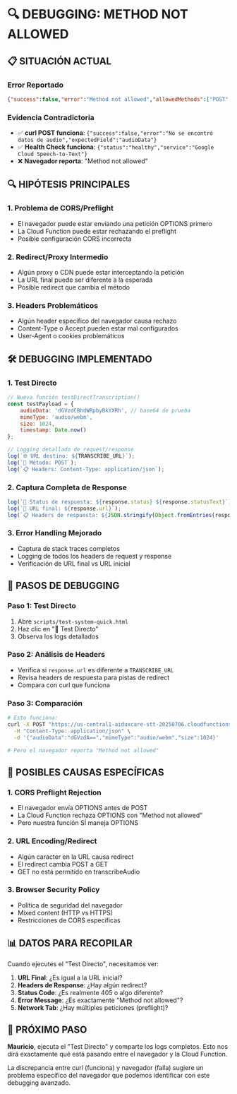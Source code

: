# 🔍 DEBUGGING: METHOD NOT ALLOWED

## 📋 **SITUACIÓN ACTUAL**

### **Error Reportado**
```json
{"success":false,"error":"Method not allowed","allowedMethods":["POST","OPTIONS"]}
```

### **Evidencia Contradictoria**
- ✅ **curl POST funciona**: `{"success":false,"error":"No se encontró datos de audio","expectedField":"audioData"}`
- ✅ **Health Check funciona**: `{"status":"healthy","service":"Google Cloud Speech-to-Text"}`
- ❌ **Navegador reporta**: "Method not allowed"

## 🔍 **HIPÓTESIS PRINCIPALES**

### **1. Problema de CORS/Preflight**
- El navegador puede estar enviando una petición OPTIONS primero
- La Cloud Function puede estar rechazando el preflight
- Posible configuración CORS incorrecta

### **2. Redirect/Proxy Intermedio**
- Algún proxy o CDN puede estar interceptando la petición
- La URL final puede ser diferente a la esperada
- Posible redirect que cambia el método

### **3. Headers Problemáticos**
- Algún header específico del navegador causa rechazo
- Content-Type o Accept pueden estar mal configurados
- User-Agent o cookies problemáticos

## 🛠️ **DEBUGGING IMPLEMENTADO**

### **1. Test Directo**
```javascript
// Nueva función testDirectTranscription()
const testPayload = {
    audioData: 'dGVzdCBhdWRpbyBkYXRh', // base64 de prueba
    mimeType: 'audio/webm',
    size: 1024,
    timestamp: Date.now()
};

// Logging detallado de request/response
log(`🌐 URL destino: ${TRANSCRIBE_URL}`);
log(`📡 Método: POST`);
log(`📋 Headers: Content-Type: application/json`);
```

### **2. Captura Completa de Response**
```javascript
log(`📡 Status de respuesta: ${response.status} ${response.statusText}`);
log(`🔗 URL final: ${response.url}`);
log(`📋 Headers de respuesta: ${JSON.stringify(Object.fromEntries(response.headers.entries()))}`);
```

### **3. Error Handling Mejorado**
- Captura de stack traces completos
- Logging de todos los headers de request y response
- Verificación de URL final vs URL inicial

## 🎯 **PASOS DE DEBUGGING**

### **Paso 1: Test Directo**
1. Abre `scripts/test-system-quick.html`
2. Haz clic en "🧪 Test Directo"
3. Observa los logs detallados

### **Paso 2: Análisis de Headers**
- Verifica si `response.url` es diferente a `TRANSCRIBE_URL`
- Revisa headers de respuesta para pistas de redirect
- Compara con curl que funciona

### **Paso 3: Comparación**
```bash
# Esto funciona:
curl -X POST "https://us-central1-aiduxcare-stt-20250706.cloudfunctions.net/transcribeAudio" \
  -H "Content-Type: application/json" \
  -d '{"audioData":"dGVzdA==","mimeType":"audio/webm","size":1024}'

# Pero el navegador reporta "Method not allowed"
```

## 🚨 **POSIBLES CAUSAS ESPECÍFICAS**

### **1. CORS Preflight Rejection**
- El navegador envía OPTIONS antes de POST
- La Cloud Function rechaza OPTIONS con "Method not allowed"
- Pero nuestra función SÍ maneja OPTIONS

### **2. URL Encoding/Redirect**
- Algún caracter en la URL causa redirect
- El redirect cambia POST a GET
- GET no está permitido en transcribeAudio

### **3. Browser Security Policy**
- Política de seguridad del navegador
- Mixed content (HTTP vs HTTPS)
- Restricciones de CORS específicas

## 📊 **DATOS PARA RECOPILAR**

Cuando ejecutes el "Test Directo", necesitamos ver:

1. **URL Final**: ¿Es igual a la URL inicial?
2. **Headers de Response**: ¿Hay algún redirect?
3. **Status Code**: ¿Es realmente 405 o algo diferente?
4. **Error Message**: ¿Es exactamente "Method not allowed"?
5. **Network Tab**: ¿Hay múltiples peticiones (preflight)?

## 🎯 **PRÓXIMO PASO**

**Mauricio**, ejecuta el "Test Directo" y comparte los logs completos. Esto nos dirá exactamente qué está pasando entre el navegador y la Cloud Function.

La discrepancia entre curl (funciona) y navegador (falla) sugiere un problema específico del navegador que podemos identificar con este debugging avanzado. 